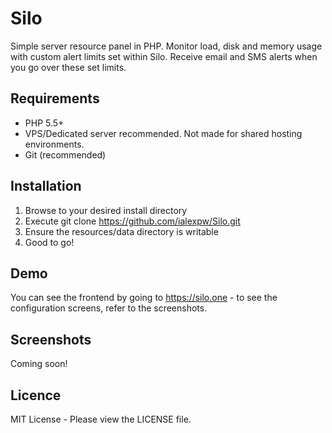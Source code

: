 # Silo
Simple server resource panel in PHP. Monitor load, disk and memory usage with custom alert limits set within Silo. Receive email and SMS alerts when you go over these set limits.

## Requirements
* PHP 5.5+
* VPS/Dedicated server recommended. Not made for shared hosting environments.
* Git (recommended)

## Installation
1. Browse to your desired install directory
1. Execute git clone https://github.com/ialexpw/Silo.git
1. Ensure the resources/data directory is writable
1. Good to go!

## Demo
You can see the frontend by going to https://silo.one - to see the configuration screens, refer to the screenshots.

## Screenshots
Coming soon!

## Licence
MIT License - Please view the LICENSE file.
